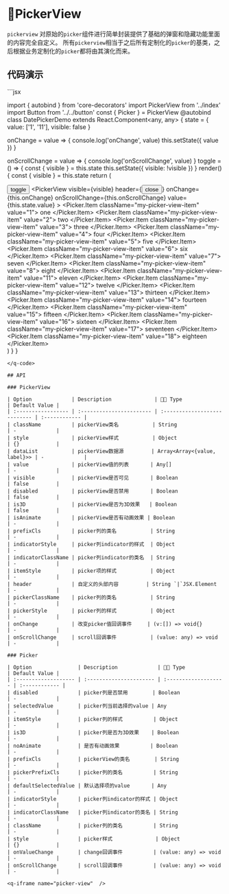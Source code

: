 # PickerView <q-qrcode name='picker-view' />

`pickerview` 对原始的`picker`组件进行简单封装提供了基础的弹窗和隐藏功能里面的内容完全自定义。
所有`pickerview`相当于之后所有定制化的`picker`的基类，之后根据业务定制化的`picker`都将由其演化而来。

## 代码演示

<q-code>
```jsx

import { autobind } from 'core-decorators'
import PickerView from '../index'
import Button from '../../button'
const { Picker } = PickerView
@autobind
class DatePickerDemo extends React.Component<any, any> {
  state = {
    value: ['1', '11'],
    visible: false
  }

  onChange = value => {
    console.log('onChange', value)
    this.setState({
      value
    })
  }

  onScrollChange = value => {
    console.log('onScrollChange', value)
  }
  toggle = () => {
    const { visible } = this.state
    this.setState({ visible: !visible })
  }
  render() {
    const { visible } = this.state
    return (
      <div>
        <Button onClick={this.toggle}>toggle</Button>
        <PickerView
          visible={visible}
          header={<Button onClick={this.toggle}>close</Button>}
          onChange={this.onChange}
          onScrollChange={this.onScrollChange}
          value={this.state.value}
        >
          <Picker indicatorClassName="my-picker-indicator">
            <Picker.Item className="my-picker-view-item" value="1">
              one
            </Picker.Item>
            <Picker.Item className="my-picker-view-item" value="2">
              two
            </Picker.Item>
            <Picker.Item className="my-picker-view-item" value="3">
              three
            </Picker.Item>
            <Picker.Item className="my-picker-view-item" value="4">
              four
            </Picker.Item>
            <Picker.Item className="my-picker-view-item" value="5">
              five
            </Picker.Item>
            <Picker.Item className="my-picker-view-item" value="6">
              six
            </Picker.Item>
            <Picker.Item className="my-picker-view-item" value="7">
              seven
            </Picker.Item>
            <Picker.Item className="my-picker-view-item" value="8">
              eight
            </Picker.Item>
          </Picker>
          <Picker indicatorClassName="my-picker-indicator">
            <Picker.Item className="my-picker-view-item" value="11">
              eleven
            </Picker.Item>
            <Picker.Item className="my-picker-view-item" value="12">
              twelve
            </Picker.Item>
            <Picker.Item className="my-picker-view-item" value="13">
              thirteen
            </Picker.Item>
            <Picker.Item className="my-picker-view-item" value="14">
              fourteen
            </Picker.Item>
            <Picker.Item className="my-picker-view-item" value="15">
              fifteen
            </Picker.Item>
            <Picker.Item className="my-picker-view-item" value="16">
              sixteen
            </Picker.Item>
            <Picker.Item className="my-picker-view-item" value="17">
              seventeen
            </Picker.Item>
            <Picker.Item className="my-picker-view-item" value="18">
              eighteen
            </Picker.Item>
          </Picker>
        </PickerView>
      </div>
    )
  }
}
```
</q-code>

## API

### PickerView

| Option             | Description              |  Type                      | Default Value |
| :----------------- | :----------------------- | :--------------------------- | :------------ |
| className          | pickerView类名           | String                       | -             |
| style              | pickerView样式           | Object                       | {}            |
| dataList           | pickerView数据源         | Array<Array<{value, label}>> | -             |
| value              | pickerView值的列表       | Any[]                        | -             |
| visible            | pickerView是否可见       | Boolean                      | false         |
| disabled           | pickerView是否禁用       | Boolean                      | false         |
| is3D               | pickerView是否为3D效果   | Boolean                      | false         |
| isAnimate          | pickerView是否有动画效果 | Boolean                      | -             |
| prefixCls          | picker列的类名           | String                       | -             |
| indicatorStyle     | picker列indicator的样式  | Object                       | -             |
| indicatorClassName | picker列indicator的类名  | String                       | -             |
| itemStyle          | picker项的样式           | Object                       | -             |
| header             | 自定义的头部内容         | String `|`JSX.Element        | -             |
| pickerClassName    | picker列的类名           | String                       | -             |
| pickerStyle        | picker列的样式           | Object                       | -             |
| onChange           | 改变picker值回调事件     | (v:[]) => void{}             | -             |
| onScrollChange     | scroll回调事件           | (value: any) => void         | -             |

### Picker

| Option               | Description             |  Type              | Default Value |
| :------------------- | :---------------------- | :------------------- | :------------ |
| disabled             | picker列是否禁用        | Boolean              | -             |
| selectedValue        | picker列当前选择的value | Any                  | -             |
| itemStyle            | picker列的样式          | Object               | -             |
| is3D                 | picker列是否为3D效果    | Boolean              | -             |
| noAnimate            | 是否有动画效果          | Boolean              | -             |
| prefixCls            | pickerView的类名        | String               | -             |
| pickerPrefixCls      | picker列的类名          | String               | -             |
| defaultSelectedValue | 默认选择项的value       | Any                  | -             |
| indicatorStyle       | picker列indicator的样式 | Object               | -             |
| indicatorClassName   | picker列indicator的类名 | String               | -             |
| className            | picker列的类名          | String               | -             |
| style                | picker样式              | Object               | {}            |
| onValueChange        | change回调事件          | (value: any) => void | -             |
| onScrollChange       | scroll回调事件          | (value: any) => void | -             |

<q-iframe name="picker-view"  />
